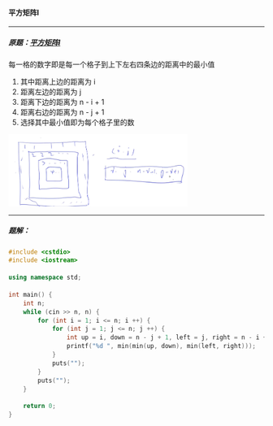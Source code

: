 #### 平方矩阵Ⅰ

---------

##### 原题：<a href="https://www.acwing.com/problem/content/755/">平方矩阵Ⅰ</a>

每一格的数字即是每一个格子到上下左右四条边的距离中的最小值

1. 其中距离上边的距离为 i
2. 距离左边的距离为 j
3. 距离下边的距离为 n - i + 1
4. 距离右边的距离为 n - j + 1
5. 选择其中最小值即为每个格子里的数

<img src="https://raw.githubusercontent.com/DaoZuQieXing/Learn/main/img/语法基础课/平方矩阵Ⅰ.png" alt="system call" style="max-width: 70%">

-----------------

##### 题解：

```c++
#include <cstdio>
#include <iostream>

using namespace std;

int main() {
    int n;
    while (cin >> n, n) {
        for (int i = 1; i <= n; i ++) {
            for (int j = 1; j <= n; j ++) {
                int up = i, down = n - j + 1, left = j, right = n - i + 1;
                printf("%d ", min(min(up, down), min(left, right)));
            }
            puts("");
        }
        puts("");
    }
    
    return 0;
}
```

